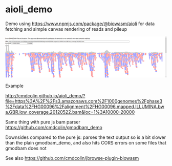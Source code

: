 # aioli_demo

Demo using https://www.npmjs.com/package/@biowasm/aioli for data fetching and simple canvas rendering of reads and pileup

![](img/1.png)

Example

http://cmdcolin.github.io/aioli_demo/?file=https%3A%2F%2Fs3.amazonaws.com%2F1000genomes%2Fphase3%2Fdata%2FHG00096%2Falignment%2FHG00096.mapped.ILLUMINA.bwa.GBR.low_coverage.20120522.bam&loc=1%3A10000-20000


Same thing with pure js bam parser https://github.com/cmdcolin/gmodbam_demo

Downsides compared to the pure js: parses the text output so is a bit slower than the plain gmodbam_demo, and also hits CORS errors on some files that gmodbam does not

See also https://github.com/cmdcolin/jbrowse-plugin-biowasm 

